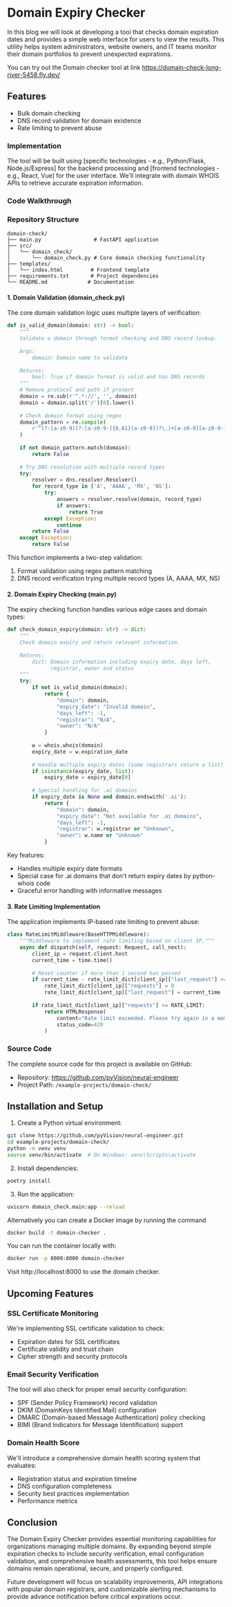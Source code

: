 # Domain Expiry Checker

In this blog we will look at developing a tool that checks domain expiration dates and provides a simple web interface for users to view the results. This utility helps system administrators, website owners, and IT teams monitor their domain portfolios to prevent unexpected expirations.

You can try out the Domain checker tool at link https://domain-check-long-river-5458.fly.dev/


## Features
- Bulk domain checking 
- DNS record validation for domain existence
- Rate limiting to prevent abuse


### Implementation

The tool will be built using [specific technologies - e.g., Python/Flask, Node.js/Express] for the backend processing and [frontend technologies - e.g., React, Vue] for the user interface. We'll integrate with domain WHOIS APIs to retrieve accurate expiration information.

### Code Walkthrough

### Repository Structure
```
domain-check/
├── main.py                 # FastAPI application
├── src/
│   └── domain_check/
│       └── domain_check.py # Core domain checking functionality
├── templates/
│   └── index.html         # Frontend template
├── requirements.txt       # Project dependencies
└── README.md             # Documentation
```

#### 1. Domain Validation (domain_check.py)
The core domain validation logic uses multiple layers of verification:

```python
def is_valid_domain(domain: str) -> bool:
    """
    Validate a domain through format checking and DNS record lookup.
    
    Args:
        domain: Domain name to validate
        
    Returns:
        bool: True if domain format is valid and has DNS records
    """
    # Remove protocol and path if present
    domain = re.sub(r'^.*://', '', domain)
    domain = domain.split('/')[0].lower()
    
    # Check domain format using regex
    domain_pattern = re.compile(
        r'^(?:[a-z0-9](?:[a-z0-9-]{0,61}[a-z0-9])?\.)+[a-z0-9][a-z0-9-]{0,61}[a-z0-9]$'
    )
    
    if not domain_pattern.match(domain):
        return False
    
    # Try DNS resolution with multiple record types
    try:
        resolver = dns.resolver.Resolver()
        for record_type in ['A', 'AAAA', 'MX', 'NS']:
            try:
                answers = resolver.resolve(domain, record_type)
                if answers:
                    return True
            except Exception:
                continue
        return False
    except Exception:
        return False
```

This function implements a two-step validation:
1. Format validation using regex pattern matching
2. DNS record verification trying multiple record types (A, AAAA, MX, NS)

#### 2. Domain Expiry Checking (main.py)
The expiry checking function handles various edge cases and domain types:

```python
def check_domain_expiry(domain: str) -> dict:
    """
    Check domain expiry and return relevant information.
    
    Returns:
        dict: Domain information including expiry date, days left, 
              registrar, owner and status
    """
    try:
        if not is_valid_domain(domain):
            return {
                "domain": domain,
                "expiry_date": "Invalid domain",
                "days_left": -1,
                "registrar": "N/A",
                "owner": "N/A"
            }
            
        w = whois.whois(domain)
        expiry_date = w.expiration_date
        
        # Handle multiple expiry dates (some registrars return a list)
        if isinstance(expiry_date, list):
            expiry_date = expiry_date[0]
            
        # Special handling for .ai domains
        if expiry_date is None and domain.endswith('.ai'):
            return {
                "domain": domain,
                "expiry_date": "Not available for .ai domains",
                "days_left": -1,
                "registrar": w.registrar or "Unknown",
                "owner": w.name or "Unknown"
            }
```

Key features:
- Handles multiple expiry date formats
- Special case for .ai domains that don't return expiry dates by python-whois code
- Graceful error handling with informative messages

#### 3. Rate Limiting Implementation
The application implements IP-based rate limiting to prevent abuse:

```python
class RateLimitMiddleware(BaseHTTPMiddleware):
    """Middleware to implement rate limiting based on client IP."""
    async def dispatch(self, request: Request, call_next):
        client_ip = request.client.host
        current_time = time.time()
        
        # Reset counter if more than 1 second has passed
        if current_time - rate_limit_dict[client_ip]["last_request"] >= 1:
            rate_limit_dict[client_ip]["requests"] = 0
            rate_limit_dict[client_ip]["last_request"] = current_time
        
        if rate_limit_dict[client_ip]["requests"] >= RATE_LIMIT:
            return HTMLResponse(
                content="Rate limit exceeded. Please try again in a moment.",
                status_code=429
            )
```

### Source Code
The complete source code for this project is available on GitHub:
- Repository: https://github.com/pyVision/neural-engineer
- Project Path: `/example-projects/domain-check/`


## Installation and Setup

1. Create a Python virtual environment:
```bash
git clone https://github.com/pyVision/neural-engineer.git
cd example-projects/domain-check/
python -m venv venv
source venv/bin/activate  # On Windows: venv\Scripts\activate
```

2. Install dependencies:
```bash
poetry install
```

3. Run the application:
```bash
uvicorn domain_check.main:app --reload
```

Alternatively you can create a Docker image by running the command

```bash
docker build -t domain-checker .
```

You can run the container locally with:
```bash
docker run -p 8000:8000 domain-checker
```

Visit http://localhost:8000 to use the domain checker.

## Upcoming Features

### SSL Certificate Monitoring
We're implementing SSL certificate validation to check:
- Expiration dates for SSL certificates
- Certificate validity and trust chain
- Cipher strength and security protocols


### Email Security Verification
The tool will also check for proper email security configuration:
- SPF (Sender Policy Framework) record validation
- DKIM (DomainKeys Identified Mail) configuration
- DMARC (Domain-based Message Authentication) policy checking
- BIMI (Brand Indicators for Message Identification) support

### Domain Health Score
We'll introduce a comprehensive domain health scoring system that evaluates:
- Registration status and expiration timeline
- DNS configuration completeness
- Security best practices implementation
- Performance metrics

## Conclusion

The Domain Expiry Checker provides essential monitoring capabilities for organizations managing multiple domains. By expanding beyond simple expiration checks to include security verification, email configuration validation, and comprehensive health assessments, this tool helps ensure domains remain operational, secure, and properly configured.

Future development will focus on scalability improvements, API integrations with popular domain registrars, and customizable alerting mechanisms to provide advance notification before critical expirations occur.
